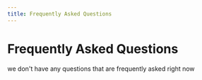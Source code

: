```yaml
---
title: Frequently Asked Questions
---
```


# Frequently Asked Questions
we don't have any questions that are frequently asked right now
